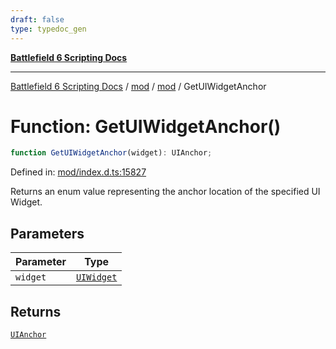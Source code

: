 ```yaml
---
draft: false
type: typedoc_gen
---
```


[**Battlefield 6 Scripting Docs**](../../../_index.md)

***

[Battlefield 6 Scripting Docs](../../../_index.md) / [mod](../../_index.md) / [mod](../_index.md) / GetUIWidgetAnchor

# Function: GetUIWidgetAnchor()

```ts
function GetUIWidgetAnchor(widget): UIAnchor;
```

Defined in: [mod/index.d.ts:15827](https://github.com/battlefield-portal-community/portal-docs/blob/ff09b2690670f74de7e97198022e5a97ff1161ff/generators/santiago/mod/index.d.ts#L15827)

Returns an enum value representing the anchor location of the specified UI Widget.

## Parameters

| Parameter | Type |
| ------ | ------ |
| `widget` | [`UIWidget`](../UIWidget/_index.md) |

## Returns

[`UIAnchor`](../UIAnchor/_index.md)
